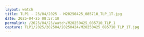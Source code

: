 ```yaml
---
layout: watch
title: TLP1 - 25/04/2025 - M20250425_085710_TLP_1T.jpg
date: 2025-04-25 08:57:10
permalink: /2025/04/25/watch/M20250425_085710_TLP_1
capture: TLP1/2025/202504/20250424/M20250425_085710_TLP_1T.jpg
---
```

